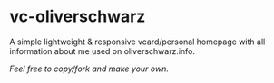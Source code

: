 # vc-oliverschwarz

A simple lightweight & responsive vcard/personal homepage with all information about me used on oliverschwarz.info.

_Feel free to copy/fork and make your own._
